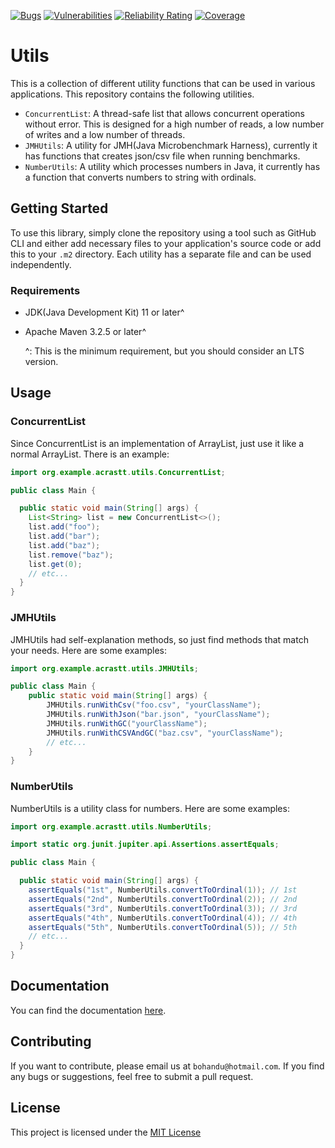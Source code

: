 [![Bugs](https://sonarcloud.io/api/project_badges/measure?project=acrastt_Utils&metric=bugs)](https://sonarcloud.io/summary/new_code?id=acrastt_Utils)
[![Vulnerabilities](https://sonarcloud.io/api/project_badges/measure?project=acrastt_Utils&metric=vulnerabilities)](https://sonarcloud.io/summary/new_code?id=acrastt_Utils)
[![Reliability Rating](https://sonarcloud.io/api/project_badges/measure?project=acrastt_Utils&metric=reliability_rating)](https://sonarcloud.io/summary/new_code?id=acrastt_Utils)
[![Coverage](https://sonarcloud.io/api/project_badges/measure?project=acrastt_Utils&metric=coverage)](https://sonarcloud.io/summary/new_code?id=acrastt_Utils)

# Utils

This is a collection of different utility functions that can be used in
various applications. This repository contains the following utilities.

- `ConcurrentList`: A thread-safe list that allows concurrent operations
  without error.
  This is designed for a high number of reads,
  a low number of writes and a low number of threads.
- `JMHUtils`: A utility for JMH(Java Microbenchmark Harness), currently it has
  functions that creates json/csv file when running benchmarks.
- `NumberUtils`: A utility which processes numbers in Java, it currently has
  a function that converts numbers to string with ordinals.

## Getting Started

To use this library, simply clone the repository using a tool such as GitHub CLI
and either add necessary files to your application's source code or
add this to your `.m2` directory.
Each utility has a separate file and can be used independently.

### Requirements

- JDK(Java Development Kit) 11 or later^
- Apache Maven 3.2.5 or later^

  ^: This is the minimum requirement, but you should consider an LTS version.

## Usage

### ConcurrentList

Since ConcurrentList is an implementation of ArrayList, just use it
like a normal ArrayList. There is an example:

```java
import org.example.acrastt.utils.ConcurrentList;

public class Main {

  public static void main(String[] args) {
    List<String> list = new ConcurrentList<>();
    list.add("foo");
    list.add("bar");
    list.add("baz");
    list.remove("baz");
    list.get(0);
    // etc...
  }
}
```

### JMHUtils

JMHUtils had self-explanation methods, so just find methods that
match your needs.
Here are some examples:

```java
import org.example.acrastt.utils.JMHUtils;

public class Main {
    public static void main(String[] args) {
        JMHUtils.runWithCsv("foo.csv", "yourClassName");
        JMHUtils.runWithJson("bar.json", "yourClassName");
        JMHUtils.runWithGC("yourClassName");
        JMHUtils.runWithCSVAndGC("baz.csv", "yourClassName");
        // etc...
    }
}
```

### NumberUtils

NumberUtils is a utility class for numbers. Here are some examples:

```java
import org.example.acrastt.utils.NumberUtils;

import static org.junit.jupiter.api.Assertions.assertEquals;

public class Main {

  public static void main(String[] args) {
    assertEquals("1st", NumberUtils.convertToOrdinal(1)); // 1st
    assertEquals("2nd", NumberUtils.convertToOrdinal(2)); // 2nd
    assertEquals("3rd", NumberUtils.convertToOrdinal(3)); // 3rd
    assertEquals("4th", NumberUtils.convertToOrdinal(4)); // 4th
    assertEquals("5th", NumberUtils.convertToOrdinal(5)); // 5th
    // etc...
  }
}
```

## Documentation

You can find the documentation [here](javadoc/index.html).

## Contributing

If you want to contribute, please email us at `bohandu@hotmail.com`.
If you find any bugs or suggestions, feel free to submit a pull request.

## License

This project is licensed under the [MIT License](LICENSE.txt)